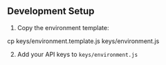 ## Development Setup

1. Copy the environment template:

cp keys/environment.template.js keys/environment.js

2. Add your API keys to `keys/environment.js`
